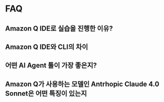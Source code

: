 # FAQ

## Amazon Q IDE로 실습을 진행한 이유?

## Amazon Q IDE와 CLI의 차이

## 어떤 AI Agent 툴이 가장 좋은지?

## Amazon Q가 사용하는 모델인 Antrhopic Claude 4.0 Sonnet은 어떤 특징이 있는지

## 
